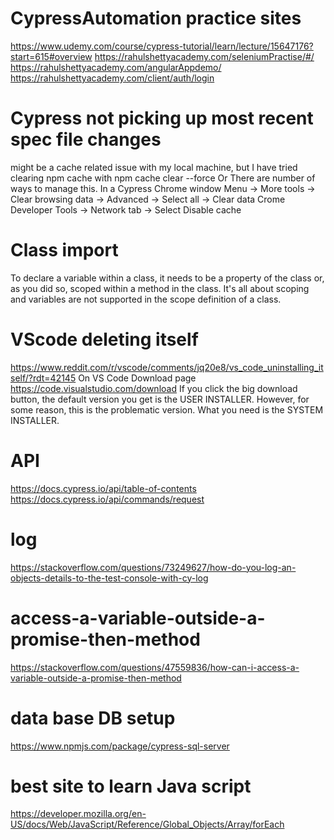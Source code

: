 # CypressAutomation practice sites

https://www.udemy.com/course/cypress-tutorial/learn/lecture/15647176?start=615#overview
https://rahulshettyacademy.com/seleniumPractise/#/
https://rahulshettyacademy.com/angularAppdemo/
https://rahulshettyacademy.com/client/auth/login

# Cypress not picking up most recent spec file changes
 might be a cache related issue with my local machine, but I have tried clearing npm cache with npm cache clear --force
 Or
 There are number of ways to manage this.
In a Cypress Chrome window
Menu -> More tools -> Clear browsing data -> Advanced -> Select all -> Clear data
Crome Developer Tools -> Network tab -> Select Disable cache

# Class import
 To declare a variable within a class, it needs to be a property of the class or, as you did so, scoped within a method in the class.  It's all about scoping and variables are not supported in the scope definition of a class.

# VScode deleting itself
 https://www.reddit.com/r/vscode/comments/jq20e8/vs_code_uninstalling_itself/?rdt=42145
 On VS Code Download page https://code.visualstudio.com/download
If you click the big download button, the default version you get is the USER INSTALLER.
However, for some reason, this is the problematic version. What you need is the SYSTEM INSTALLER.

# API
https://docs.cypress.io/api/table-of-contents
https://docs.cypress.io/api/commands/request

# log
https://stackoverflow.com/questions/73249627/how-do-you-log-an-objects-details-to-the-test-console-with-cy-log

# access-a-variable-outside-a-promise-then-method
https://stackoverflow.com/questions/47559836/how-can-i-access-a-variable-outside-a-promise-then-method

# data base DB setup
https://www.npmjs.com/package/cypress-sql-server

# best site to learn Java script
https://developer.mozilla.org/en-US/docs/Web/JavaScript/Reference/Global_Objects/Array/forEach